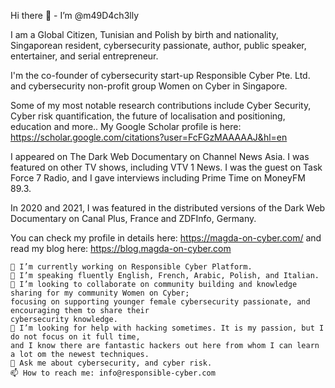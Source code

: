 Hi there 👋 - I’m @m49D4ch3lly 

I am a Global Citizen, Tunisian and Polish by birth and nationality, Singaporean resident, cybersecurity passionate, author, public speaker, entertainer, and serial entrepreneur.

I'm the co-founder of cybersecurity start-up Responsible Cyber Pte. Ltd. and cybersecurity non-profit group Women on Cyber in Singapore.

Some of my most notable research contributions include Cyber Security, Cyber risk quantification, the future of localisation and positioning, education and more.. My Google Scholar profile is here: https://scholar.google.com/citations?user=FcFGzMAAAAAJ&hl=en

I appeared on The Dark Web Documentary on Channel News Asia. I was featured on other TV shows, including VTV 1 News. I was the guest on Task Force 7 Radio, and I gave interviews including Prime Time on MoneyFM 89.3.

In 2020 and 2021, I was featured in the distributed versions of the Dark Web Documentary on Canal Plus, France and ZDFInfo, Germany.

You can check my profile in details here: https://magda-on-cyber.com/ and read my blog here: https://blog.magda-on-cyber.com

    🔭 I’m currently working on Responsible Cyber Platform. 
    🌱 I’m speaking fluently English, French, Arabic, Polish, and Italian. 
    👯 I’m looking to collaborate on community building and knowledge sharing for my community Women on Cyber; 
    focusing on supporting younger female cybersecurity passionate, and encouraging them to share their 
    cybersecurity knowledge. 
    🤔 I’m looking for help with hacking sometimes. It is my passion, but I do not focus on it full time, 
    and I know there are fantastic hackers out here from whom I can learn a lot om the newest techniques.
    💬 Ask me about cybersecurity, and cyber risk. 
    📫 How to reach me: info@responsible-cyber.com
